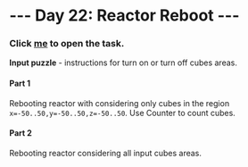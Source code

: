 # --- Day 22: Reactor Reboot ---

### Click [me](https://adventofcode.com/2021/day/22) to open the task.

**Input puzzle** - instructions for turn on or turn off cubes areas.

#### Part 1
Rebooting reactor with considering only cubes in the region ```x=-50..50,y=-50..50,z=-50..50```.
Use Counter to count cubes.

#### Part 2
Rebooting reactor considering all input cubes areas.